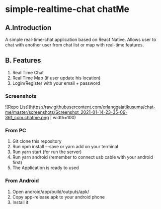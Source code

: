 # simple-realtime-chat chatMe

## A.Introduction

A simple real-time-chat application based on React Native. Allows user to chat with another user from chat list or map
with real-time features.

## B. Features

1. Real Time Chat
2. Real Time Map (if user update his location)
3. Login/Register with your email + password

### Screenshots

![Repo List](https://raw.githubusercontent.com/erlanggajatikusuma/chat-me/master/screenshots/Screenshot_2021-01-14-23-35-09-361_com.chatme.png | width=100)

### From PC

1. Git clone this repository
2. Run npm install --save or yarn add on your terminal
3. Run yarn start (for run the server)
4. Run yarn android (remember to connect usb cable with your android first)
5. The Application is ready to used

### From Android

1. Open android/app/build/outputs/apk/
2. Copy app-release.apk to your android phone
3. Install it
